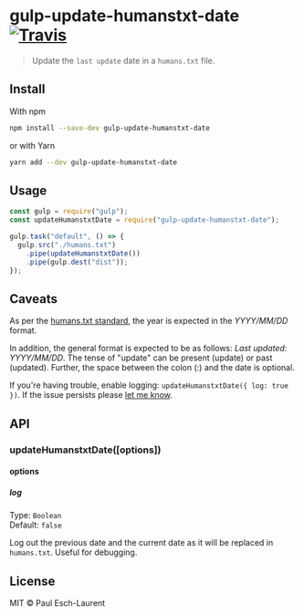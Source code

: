 # gulp-update-humanstxt-date [![Travis](https://img.shields.io/travis/Pinjasaur/gulp-update-humanstxt-date.svg)](https://github.com/Pinjasaur/gulp-update-humanstxt-date)

> Update the `last update` date in a `humans.txt` file.


## Install

With npm
```sh
npm install --save-dev gulp-update-humanstxt-date
```

or with Yarn
```sh
yarn add --dev gulp-update-humanstxt-date
```


## Usage

```js
const gulp = require("gulp");
const updateHumanstxtDate = require("gulp-update-humanstxt-date");

gulp.task("default", () => {
  gulp.src("./humans.txt")
    .pipe(updateHumanstxtDate())
    .pipe(gulp.dest("dist"));
});
```


## Caveats

As per the [humans.txt standard](http://humanstxt.org/Standard.html), the year is expected in the _YYYY/MM/DD_ format.

In addition, the general format is expected to be as follows: _Last updated: YYYY/MM/DD_. The tense of "update" can be present (update) or past (updated). Further, the space between the colon (:) and the date is optional.

If you're having trouble, enable logging: `updateHumanstxtDate({ log: true })`. If the issue persists please [let me know](https://github.com/Pinjasaur/gulp-update-humanstxt-date/issues).


## API

### updateHumanstxtDate([options])

#### options

##### log

Type: `Boolean`<br>
Default: `false`

Log out the previous date and the current date as it will be replaced in `humans.txt`. Useful for debugging.


## License

MIT &copy; Paul Esch-Laurent
